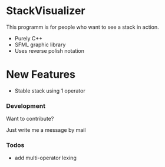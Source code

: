 # StackVisualizer

This programm is for people who want to see a stack in action.

  - Purely C++
  - SFML graphic library
  - Uses reverse polish notation

# New Features

  - Stable stack using 1 operator
 
### Development

Want to contribute?

Just write me a message by mail

### Todos

 - add multi-operator lexing
